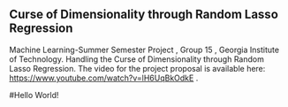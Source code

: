 ## Curse of Dimensionality through Random Lasso Regression

Machine Learning-Summer Semester Project , Group 15 , Georgia Institute of Technology.
Handling the Curse of Dimensionality through Random Lasso Regression.
The video for the project proposal is available here: https://www.youtube.com/watch?v=lH6UqBkOdkE .

#Hello World!
